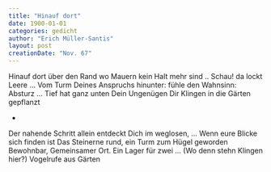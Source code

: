 ```yaml
---
title: "Hinauf dort"
date: 1900-01-01
categories: gedicht
author: "Erich Müller-Santis"
layout: post
creationDate: "Nov. 67"
---
```

Hinauf dort
über den Rand wo
Mauern
kein Halt mehr sind ..
Schau!
da lockt
Leere ...
Vom Turm Deines Anspruchs
hinunter:
fühle den Wahnsinn:
Absturz ...
Tief hat
ganz unten
Dein Ungenügen Dir
Klingen
in die Gärten gepflanzt

*

Der nahende
Schritt allein
entdeckt Dich
im weglosen, …
Wenn eure
Blicke sich finden ist
Das Steinerne rund,
ein Turm zum Hügel geworden
Bewohnbar,
Gemeinsamer Ort.
Ein Lager
für zwei …
(Wo denn
stehn Klingen hier?)
Vogelrufe aus
Gärten

